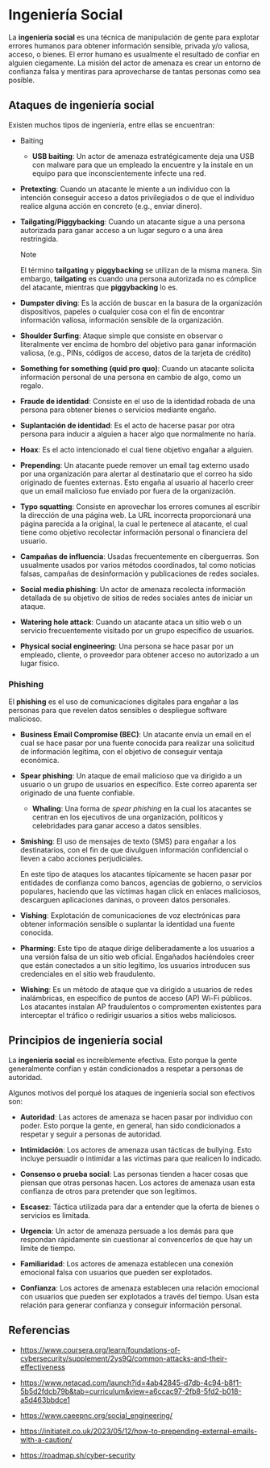 # Ingeniería Social

La **ingeniería social** es una técnica de manipulación de gente para explotar
errores humanos para obtener información sensible, privada y/o valiosa, acceso,
o bienes. El error humano es usualmente el resultado de confiar en alguien
ciegamente. La misión del actor de amenaza es crear un entorno de confianza
falsa y mentiras para aprovecharse de tantas personas como sea posible.

## Ataques de ingeniería social

Existen muchos tipos de ingeniería, entre ellas se encuentran:

- Baiting
  - **USB baiting**: Un actor de amenaza estratégicamente deja una USB con
    malware para que un empleado la encuentre y la instale en un equipo para que
    inconscientemente infecte una red.

- **Pretexting**: Cuando un atacante le miente a un individuo con la intención
  conseguir acceso a datos privilegiados o de que el individuo realice alguna
  acción en concreto (e.g., enviar dinero).

- **Tailgating/Piggybacking**: Cuando un atacante sigue a una persona autorizada
  para ganar acceso a un lugar seguro o a una área restringida.

  > [!NOTE]
  >
  > El término **tailgating** y **piggybacking** se utilizan de la misma manera.
  > Sin embargo, **tailgating** es cuando una persona autorizada no es cómplice
  > del atacante, mientras que **piggybacking** lo es.

- **Dumpster diving**: Es la acción de buscar en la basura de la organización
  dispositivos, papeles o cualquier cosa con el fin de encontrar información
  valiosa, información sensible de la organización.

- **Shoulder Surfing**: Ataque simple que consiste en observar o literalmente
  ver encima de hombro del objetivo para ganar información valiosa, (e.g., PINs,
  códigos de acceso, datos de la tarjeta de crédito)

- **Something for something (quid pro quo)**: Cuando un atacante solicita
  información personal de una persona en cambio de algo, como un regalo.

- **Fraude de identidad**: Consiste en el uso de la identidad robada de una
  persona para obtener bienes o servicios mediante engaño.

- **Suplantación de identidad**: Es el acto de hacerse pasar por otra persona
  para inducir a alguien a hacer algo que normalmente no haría.

- **Hoax**: Es el acto intencionado el cual tiene objetivo engañar a alguien.

- **Prepending**: Un atacante puede remover un email tag externo usado por una
  organización para alertar al destinatario que el correo ha sido originado de
  fuentes externas. Esto engaña al usuario al hacerlo creer que un email
  malicioso fue enviado por fuera de la organización.

- **Typo squatting**: Consiste en aprovechar los errores comunes al escribir la
  dirección de una página web. La URL incorrecta proporcionará una página
  parecida a la original, la cual le pertenece al atacante, el cual tiene como
  objetivo recolectar información personal o financiera del usuario.

- **Campañas de influencia**: Usadas frecuentemente en ciberguerras. Son
  usualmente usados por varios métodos coordinados, tal como noticias falsas,
  campañas de desinformación y publicaciones de redes sociales.

- **Social media phishing**: Un actor de amenaza recolecta información detallada
  de su objetivo de sitios de redes sociales antes de iniciar un ataque.

- **Watering hole attack**: Cuando un atacante ataca un sitio web o un servicio
  frecuentemente visitado por un grupo específico de usuarios.

- **Physical social engineering**: Una persona se hace pasar por un empleado,
  cliente, o proveedor para obtener acceso no autorizado a un lugar físico.

### Phishing

El **phishing** es el uso de comunicaciones digitales para engañar a las
personas para que revelen datos sensibles o despliegue software malicioso.

- **Business Email Compromise (BEC)**: Un atacante envía un email en el cual se
  hace pasar por una fuente conocida para realizar una solicitud de información
  legítima, con el objetivo de conseguir ventaja económica.

- **Spear phishing**: Un ataque de email malicioso que va dirigido a un usuario
  o un grupo de usuarios en específico. Este correo aparenta ser originado de
  una fuente confiable.
  - **Whaling**: Una forma de _spear phishing_ en la cual los atacantes se
    centran en los ejecutivos de una organización, políticos y celebridades para
    ganar acceso a datos sensibles.

- **Smishing**: El uso de mensajes de texto (SMS) para engañar a los
  destinatarios, con el fin de que divulguen información confidencial o lleven a
  cabo acciones perjudiciales.

  En este tipo de ataques los atacantes típicamente se hacen pasar por entidades
  de confianza como bancos, agencias de gobierno, o servicios populares,
  haciendo que las víctimas hagan click en enlaces maliciosos, descarguen
  aplicaciones daninas, o proveen datos personales.

- **Vishing**: Explotación de comunicaciones de voz electrónicas para obtener
  información sensible o suplantar la identidad una fuente conocida.

- **Pharming**: Este tipo de ataque dirige deliberadamente a los usuarios a una
  versión falsa de un sitio web oficial. Engañados haciéndoles creer que están
  conectados a un sitio legítimo, los usuarios introducen sus credenciales en el
  sitio web fraudulento.

- **Wishing**: Es un método de ataque que va dirigido a usuarios de redes
  inalámbricas, en específico de puntos de acceso (AP) Wi-Fi públicos. Los
  atacantes instalan AP fraudulentos o compromenten existentes para interceptar
  el tráfico o redirigir usuarios a sitios webs maliciosos.

## Principios de ingeniería social

La **ingeniería social** es increíblemente efectiva. Esto porque la gente
generalmente confían y están condicionados a respetar a personas de autoridad.

Algunos motivos del porqué los ataques de ingeniería social son efectivos son:

- **Autoridad**: Las actores de amenaza se hacen pasar por individuo con poder.
  Esto porque la gente, en general, han sido condicionados a respetar y seguir a
  personas de autoridad.

- **Intimidación**: Los actores de amenaza usan tácticas de bullying. Esto
  incluye persuadir o intimidar a las victimas para que realicen lo indicado.

- **Consenso o prueba social**: Las personas tienden a hacer cosas que piensan
  que otras personas hacen. Los actores de amenaza usan esta confianza de otros
  para pretender que son legítimos.

- **Escasez**: Táctica utilizada para dar a entender que la oferta de bienes o
  servicios es limitada.

- **Urgencia**: Un actor de amenaza persuade a los demás para que respondan
  rápidamente sin cuestionar al convencerlos de que hay un límite de tiempo.

- **Familiaridad**: Los actores de amenaza establecen una conexión emocional
  falsa con usuarios que pueden ser explotados.

- **Confianza**: Los actores de amenaza establecen una relación emocional con
  usuarios que pueden ser explotados a través del tiempo. Usan esta relación
  para generar confianza y conseguir información personal.

## Referencias

- <https://www.coursera.org/learn/foundations-of-cybersecurity/supplement/2ys9Q/common-attacks-and-their-effectiveness>

- <https://www.netacad.com/launch?id=4ab42845-d7db-4c94-b8f1-5b5d2fdcb79b&tab=curriculum&view=a6ccac97-2fb8-5fd2-b018-a5d463bbdce1>

- <https://www.caeepnc.org/social_engineering/>

- <https://initiateit.co.uk/2023/05/12/how-to-prepending-external-emails-with-a-caution/>

- <https://roadmap.sh/cyber-security>
